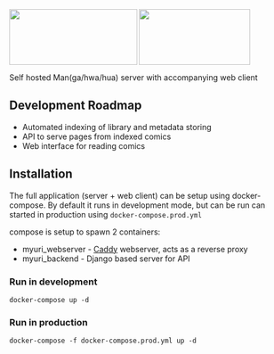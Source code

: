<img align="left" src="https://i.imgur.com/n8shdOD.png" width=230 height=100/>
<img src="https://i.imgur.com/X2xkpSE.png" width=200 height=100/>

Self hosted Man(ga/hwa/hua) server with accompanying web client

## Development Roadmap
- Automated indexing of library and metadata storing
- API to serve pages from indexed comics
- Web interface for reading comics

## Installation
The full application (server + web client) can be setup using docker-compose. 
By default it runs in development mode, 
but can be run can started in production using `docker-compose.prod.yml`  

compose is setup to spawn 2 containers:  
- myuri_webserver - [Caddy](https://caddyserver.com/) webserver, acts as a reverse proxy
- myuri_backend   - Django based server for API  

### Run in development
```
docker-compose up -d
```

### Run in production
```
docker-compose -f docker-compose.prod.yml up -d
```
